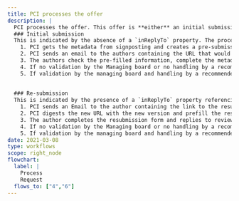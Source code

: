```yaml
---
title: PCI processes the offer
description: |
  PCI processes the offer. This offer is **either** an initial submission or a resubmission. The process is **different depending** on the case.
  ### Initial submission
  This is indicated by the absence of a `inReplyTo` property. The process is as follows:
    1. PCI gets the metadata from signposting and creates a pre-submission page
    2. PCI sends an email to the authors containing the URL that would send the author directly to the prefilled submission/resubmission page of PCI X after registering if needed and after login in PCI X website.
    3. The authors check the pre-filled information, complete the metadata (e.g. links to data, scripts, codes, PCI thematic fields) and complete the submission.
    4. If no validation by the Managing board or no handling by a recommender (negative outcome) then an email is sent to the authors and the process stops. PCI sends a `Reject` notification.
    5. If validation by the managing board and handling by a recommender (positive outcome) then an email is sent to the authors and the review process begins. PCI sends a `TentativeAccept` notification.
  
  
  ### Re-submission
  This is indicated by the presence of a `inReplyTo` property referencing the Activity `ID` of the  previous `Reject` notification. The process is as follows:
    1. PCI sends an Email to the author containing the link to the resubmission form
    2. PCI digests the new URL with the new version and prefill the resubmission form with signposting (optional), and keep other old data (eg opposed reviewers)
    3. The author completes the resubmission form and replies to reviewers
    4. If no validation by the Managing board or no handling by a recommender (negative outcome) then an email is sent to the authors and the process stops. PCI sends a `Reject` notification.
    5. If validation by the managing board and handling by a recommender (positive outcome) then an email is sent to the authors and the review process begins. PCI sends a `TentativeAccept` notification.
date: 2021-03-08
type: workflows
scope: right_node
flowchart:
  label: |
    Process
    Request
  flows_to: ["4","6"]
---
```



